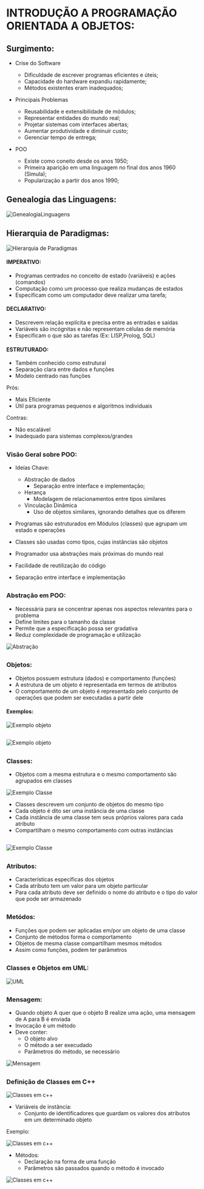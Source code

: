 # INTRODUÇÃO A PROGRAMAÇÃO ORIENTADA A OBJETOS: 

## Surgimento: 

 - Crise do Software
   - Dificuldade de escrever programas eficientes e úteis;
   - Capacidade do hardware expandiu rapidamente;
   - Métodos existentes eram inadequados;


 - Principais Problemas
   - Reusabilidade e extensibilidade de módulos;
   - Representar entidades do mundo real;
   - Projetar sistemas com interfaces abertas;
   - Aumentar produtividade e diminuir custo;
   - Gerenciar tempo de entrega;

 - POO
   - Existe como coneito desde os anos 1950;
   - Primeira aparição em uma linguagem no final dos anos 1960 (Simula);
   - Popularização a partir dos anos 1990;
## Genealogia das Linguagens: 

![GenealogiaLinguagens](./../assets/9.png)

## Hierarquia de Paradigmas: 

![Hierarquia de Paradigmas](./../assets/10.png)

#### IMPERATIVO: 

 - Programas centrados no conceito de estado (variáveis) e ações (comandos)
 - Computação como um processo que realiza mudanças de estados
 - Especificam como um computador deve realizar uma tarefa;

#### DECLARATIVO: 

 - Descrevem relação explícita e precisa entre as entradas e saídas
 - Variáveis são incógnitas e não representam células de memória
 - Especificam o que são as tarefas (Ex: LISP,Prolog, SQL)

#### ESTRUTURADO: 

 - Também conhecido como estrutural
 - Separação clara entre dados e funções
 - Modelo centrado nas funções

Prós: 
  - Mais Eficiente
  - Útil para programas pequenos e algoritmos individuais

Contras: 
  - Não escalável
  - Inadequado para sistemas complexos/grandes

##
### Visão Geral sobre POO: 

- Ideías Chave:
  - Abstração de dados
    - Separação entre interface e implementação;
  - Herança
    - Modelagem de relacionamentos entre tipos similares
  - Vinculação Dinâmica
    - Uso de objetos similares, ignorando detalhes que os diferem

- Programas são estruturados em Módulos (classes) que agrupam um estado e operações
- Classes são usadas como tipos, cujas instâncias são objetos
- Programador usa abstrações mais próximas do mundo real
- Facilidade de reutilização do código
- Separação entre interface e implementação

##
### Abstração em POO: 

- Necessária para se concentrar apenas nos aspectos relevantes para o problema
- Define limites para o tamanho da classe
- Permite que a especificação possa ser gradativa
- Reduz complexidade de programação e utilização

![Abstração](./../assets/11.png)

##
### Objetos: 

- Objetos possuem estrutura (dados) e comportamento (funções)
- A estrutura de um objeto é representada em termos de atributos
- O comportamento de um objeto é representado pelo conjunto de operações que podem ser executadas a partir dele

#### Exemplos: 

![Exemplo objeto](./../assets/12.png)
##
![Exemplo objeto](./../assets/13.png)

##
### Classes: 

- Objetos com a mesma estrutura e o mesmo comportamento são agrupados em classes

![Exemplo Classe](./../assets/14.png)

- Classes descrevem um conjunto de objetos do mesmo tipo
- Cada objeto é dito ser uma instância de uma classe
- Cada instância de uma classe tem seus próprios valores para cada atributo
- Compartilham o mesmo comportamento com outras instâncias

##

![Exemplo Classe](./../assets/15.png)

##

### Atributos:

- Características específicas dos objetos
- Cada atributo tem um valor para um objeto particular
- Para cada atributo deve ser definido o nome do atributo e o tipo do valor que pode ser armazenado


##

### Metódos:

- Funções que podem ser aplicadas em/por um objeto de uma classe
- Conjunto de métodos forma o comportamento
- Objetos de mesma classe compartilham mesmos métodos
- Assim como funções, podem ter parâmetros

##

### Classes e Objetos em UML: 

![UML](./../assets/16.png)

##

### Mensagem: 

- Quando objeto A quer que o objeto B realize uma ação, uma mensagem de A para B é enviada
- Invocação é um método
- Deve conter:
  - O objeto alvo
  - O método a ser execudado
  - Parâmetros do método, se necessário

![Mensagem](./../assets/17.png)

##

### Definição de Classes em C++

![Classes em c++](./../assets/18.png)

- Variáveis de instância:
  - Conjunto de identificadores que guardam os valores dos atributos em um determinado objeto

Exemplo:

![Classes em c++](./../assets/19.png)

- Métodos:
  - Declaração na forma de uma função
  - Parâmetros são passados quando o método é invocado

![Classes em c++](./../assets/20.png)
